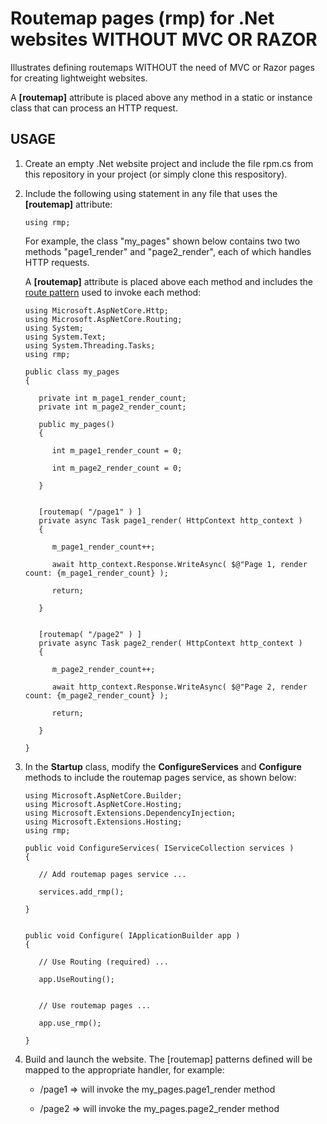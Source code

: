 # Routemap pages (rmp) for .Net websites WITHOUT MVC OR RAZOR

Illustrates defining routemaps WITHOUT the need of MVC or Razor pages
for creating lightweight websites.

A **[routemap]** attribute is placed above any method in a static or 
instance class that can process an HTTP request.

## USAGE

 1. Create an empty .Net website project and include
    the file rpm.cs from this repository in your project (or simply
    clone this respository).

 2. Include the following using statement in any 
    file that uses the **[routemap]** attribute:

    ```
    using rmp;
    ```

    For example, the class "my_pages" shown below contains
    two two methods "page1_render" and "page2_render", each
    of which handles HTTP requests.
    
    A **[routemap]** attribute is placed above each method 
    and includes the [route pattern](https://docs.microsoft.com/en-us/aspnet/core/fundamentals/routing?view=aspnetcore-5.0) 
    used to invoke each method:
    
    ```
    using Microsoft.AspNetCore.Http;
    using Microsoft.AspNetCore.Routing;
    using System;
    using System.Text;
    using System.Threading.Tasks;
    using rmp;

    public class my_pages
    {
      
       private int m_page1_render_count;
       private int m_page2_render_count;

       public my_pages()
       {

          int m_page1_render_count = 0;

          int m_page2_render_count = 0;

       }


       [routemap( "/page1" ) ]
       private async Task page1_render( HttpContext http_context )
       {

          m_page1_render_count++;

          await http_context.Response.WriteAsync( $@"Page 1, render count: {m_page1_render_count} );

          return;

       }


       [routemap( "/page2" ) ]
       private async Task page2_render( HttpContext http_context )
       {

          m_page2_render_count++;

          await http_context.Response.WriteAsync( $@"Page 2, render count: {m_page2_render_count} );

          return;

       }

    }
    ```

 3. In the **Startup** class, modify the **ConfigureServices** and
    **Configure** methods to include the routemap pages service, as
    shown below:

    ```
    using Microsoft.AspNetCore.Builder;
    using Microsoft.AspNetCore.Hosting;
    using Microsoft.Extensions.DependencyInjection;
    using Microsoft.Extensions.Hosting;
    using rmp;

    public void ConfigureServices( IServiceCollection services )
    {

       // Add routemap pages service ...

       services.add_rmp();

    }
    
    
    public void Configure( IApplicationBuilder app )
    {

       // Use Routing (required) ...

       app.UseRouting();


       // Use routemap pages ...

       app.use_rmp();

    }
    ```

4. Build and launch the website.  The [routemap] patterns
   defined will be mapped to the appropriate handler, for 
   example:

   - /page1 => will invoke the my_pages.page1_render method

   - /page2 => will invoke the my_pages.page2_render method
